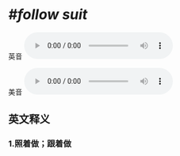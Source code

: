 # ***\#follow suit*** 
英音
<audio src="./media/follow suit1_AAC.aac" controls="controls"></audio>

美音
<audio src="./media/follow suit2_AAC.aac" controls="controls"></audio>



  

英文释义
---
### 1.**照着做；跟着做**  


